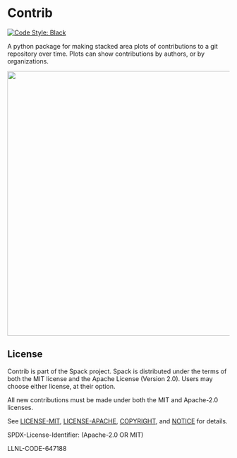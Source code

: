 # Contrib

[![Code Style: Black](https://img.shields.io/badge/code%20style-black-000000.svg)](https://github.com/psf/black)

A python package for making stacked area plots of contributions to a git
repository over time.  Plots can show contributions by authors, or by
organizations.

<p align="center">
  <img src="https://raw.githubusercontent.com/spack/contrib/master/data/spack-pkgs-plot.png" width=600>
</p>

## License

Contrib is part of the Spack project. Spack is distributed under the
terms of both the MIT license and the Apache License (Version 2.0). Users
may choose either license, at their option.

All new contributions must be made under both the MIT and Apache-2.0
licenses.

See [LICENSE-MIT](https://github.com/spack/contrib/blob/master/LICENSE-MIT),
[LICENSE-APACHE](https://github.com/spack/contrib/blob/master/LICENSE-APACHE),
[COPYRIGHT](https://github.com/spack/contrib/blob/master/COPYRIGHT), and
[NOTICE](https://github.com/spack/contrib/blob/master/NOTICE) for details.

SPDX-License-Identifier: (Apache-2.0 OR MIT)

LLNL-CODE-647188
